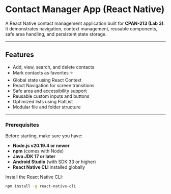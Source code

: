 # Contact Manager App (React Native)

A React Native contact management application built for **CPAN-213 (Lab 3)**.  
It demonstrates navigation, context management, reusable components, safe area handling, and persistent state storage.

---

## Features

- Add, view, search, and delete contacts  
- Mark contacts as favorites ⭐  
- Global state using React Context  
- React Navigation for screen transitions  
- Safe area and accessibility support  
- Reusable custom inputs and buttons  
- Optimized lists using FlatList  
- Modular file and folder structure  

---

### Prerequisites

Before starting, make sure you have:

- **Node.js v20.19.4 or newer**  
- **npm** (comes with Node)  
- **Java JDK 17 or later**  
- **Android Studio** (with SDK 33 or higher)  
- **React Native CLI** installed globally  

Install the React Native CLI:
```bash
npm install -g react-native-cli

